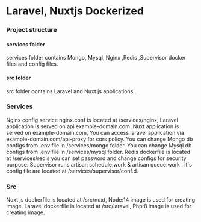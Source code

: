 # Laravel, Nuxtjs Dockerized 

### Project structure

#### services folder 
services folder contains Mongo, Mysql, Nginx ,Redis ,Supervisor docker files and config files.

#### src folder 
src folder contains Laravel and Nuxt js applications . 


### Services 
Nginx config service nginx.conf is located at /services/nginx, Laravel application is served on api.example-domain.com ,Nuxt application is served on example-domain.com, You can access laravel application via example-domain.com/api-proxy for cors policy. 
You can change Mongo db configs from .env file in /services/mongo folder.
You can change Mysql db configs from .env file in /services/mysql folder.
Redis dockerfile is located at /services/redis you can set password and change configs for security purpose.
Supervisor runs artisan schedule:work & artisan queue:work , it`s config file are located at /services/supervisor/conf.d.

### Src
Nuxt js dockerfile is located at /src/nuxt, Node:14 image is used for creating image.
Laravel dockerfile is located at /src/laravel, Php:8 image is used for creating image.